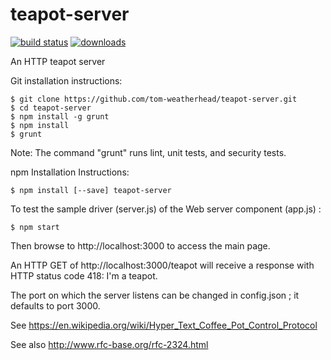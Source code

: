 # teapot-server

[![build status](https://secure.travis-ci.org/tom-weatherhead/teapot-server.svg)](http://travis-ci.org/tom-weatherhead/teapot-server)  [![downloads](https://img.shields.io/npm/dt/teapot-server.svg)](https://www.npmjs.com/package/teapot-server)

An HTTP teapot server

Git installation instructions:

	$ git clone https://github.com/tom-weatherhead/teapot-server.git
	$ cd teapot-server
	$ npm install -g grunt
	$ npm install
	$ grunt

Note: The command "grunt" runs lint, unit tests, and security tests.

npm Installation Instructions:

	$ npm install [--save] teapot-server

To test the sample driver (server.js) of the Web server component (app.js) :

	$ npm start

Then browse to http://localhost:3000 to access the main page.

An HTTP GET of http://localhost:3000/teapot will receive a response with HTTP status code 418: I'm a teapot.

The port on which the server listens can be changed in config.json ; it defaults to port 3000.

See https://en.wikipedia.org/wiki/Hyper_Text_Coffee_Pot_Control_Protocol

See also  http://www.rfc-base.org/rfc-2324.html
